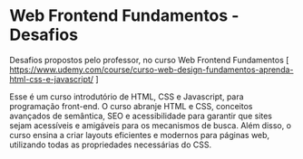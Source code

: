 # Web Frontend Fundamentos - Desafios
Desafios propostos pelo professor, no curso Web Frontend Fundamentos [ https://www.udemy.com/course/curso-web-design-fundamentos-aprenda-html-css-e-javascript/ ]

Esse é um curso introdutório de HTML, CSS e Javascript, para programação front-end. O curso abranje HTML e CSS, conceitos avançados de semântica, SEO e acessibilidade para garantir que sites sejam acessíveis e amigáveis para os mecanismos de busca. Além disso, o curso ensina a criar layouts eficientes e modernos para páginas web, utilizando todas as propriedades necessárias do CSS.
